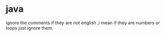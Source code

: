 # java
ignore the comments if they are not english ,i mean if they are numbers or loops just ignore them.
